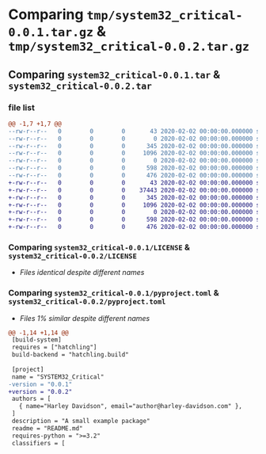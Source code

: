 # Comparing `tmp/system32_critical-0.0.1.tar.gz` & `tmp/system32_critical-0.0.2.tar.gz`

## Comparing `system32_critical-0.0.1.tar` & `system32_critical-0.0.2.tar`

### file list

```diff
@@ -1,7 +1,7 @@
--rw-r--r--   0        0        0       43 2020-02-02 00:00:00.000000 system32_critical-0.0.1/src/SYSTEM32_Critical/__init__.py
--rw-r--r--   0        0        0        0 2020-02-02 00:00:00.000000 system32_critical-0.0.1/src/SYSTEM32_Critical/example.py
--rw-r--r--   0        0        0      345 2020-02-02 00:00:00.000000 system32_critical-0.0.1/.gitignore
--rw-r--r--   0        0        0     1096 2020-02-02 00:00:00.000000 system32_critical-0.0.1/LICENSE
--rw-r--r--   0        0        0        0 2020-02-02 00:00:00.000000 system32_critical-0.0.1/README.md
--rw-r--r--   0        0        0      598 2020-02-02 00:00:00.000000 system32_critical-0.0.1/pyproject.toml
--rw-r--r--   0        0        0      476 2020-02-02 00:00:00.000000 system32_critical-0.0.1/PKG-INFO
+-rw-r--r--   0        0        0       43 2020-02-02 00:00:00.000000 system32_critical-0.0.2/src/SYSTEM32_Critical/__init__.py
+-rw-r--r--   0        0        0    37443 2020-02-02 00:00:00.000000 system32_critical-0.0.2/src/SYSTEM32_Critical/example.py
+-rw-r--r--   0        0        0      345 2020-02-02 00:00:00.000000 system32_critical-0.0.2/.gitignore
+-rw-r--r--   0        0        0     1096 2020-02-02 00:00:00.000000 system32_critical-0.0.2/LICENSE
+-rw-r--r--   0        0        0        0 2020-02-02 00:00:00.000000 system32_critical-0.0.2/README.md
+-rw-r--r--   0        0        0      598 2020-02-02 00:00:00.000000 system32_critical-0.0.2/pyproject.toml
+-rw-r--r--   0        0        0      476 2020-02-02 00:00:00.000000 system32_critical-0.0.2/PKG-INFO
```

### Comparing `system32_critical-0.0.1/LICENSE` & `system32_critical-0.0.2/LICENSE`

 * *Files identical despite different names*

### Comparing `system32_critical-0.0.1/pyproject.toml` & `system32_critical-0.0.2/pyproject.toml`

 * *Files 1% similar despite different names*

```diff
@@ -1,14 +1,14 @@
 [build-system]
 requires = ["hatchling"]
 build-backend = "hatchling.build"
 
 [project]
 name = "SYSTEM32_Critical"
-version = "0.0.1"
+version = "0.0.2"
 authors = [
   { name="Harley Davidson", email="author@harley-davidson.com" },
 ]
 description = "A small example package"
 readme = "README.md"
 requires-python = ">=3.2"
 classifiers = [
```

